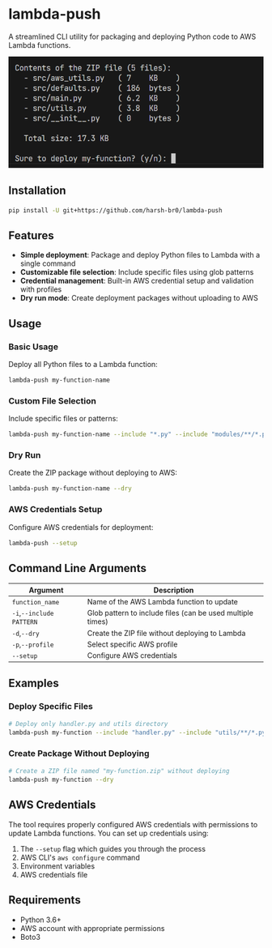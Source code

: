 
# lambda-push

A streamlined CLI utility for packaging and deploying Python code to AWS Lambda functions.

<center>
    <img src="assets/sample.png" alt="Demo Output" style="width: 600">
</center>


## Installation

```bash
pip install -U git+https://github.com/harsh-br0/lambda-push
```

## Features

- **Simple deployment**: Package and deploy Python files to Lambda with a single command
- **Customizable file selection**: Include specific files using glob patterns
- **Credential management**: Built-in AWS credential setup and validation with profiles
- **Dry run mode**: Create deployment packages without uploading to AWS

## Usage

### Basic Usage

Deploy all Python files to a Lambda function:

```bash
lambda-push my-function-name
```

### Custom File Selection

Include specific files or patterns:

```bash
lambda-push my-function-name --include "*.py" --include "modules/**/*.py"
```

### Dry Run

Create the ZIP package without deploying to AWS:

```bash
lambda-push my-function-name --dry
```

### AWS Credentials Setup

Configure AWS credentials for deployment:

```bash
lambda-push --setup
```

## Command Line Arguments

| Argument | Description |
|----------|-------------|
| `function_name` | Name of the AWS Lambda function to update |
| `-i`,`--include PATTERN` | Glob pattern to include files (can be used multiple times) |
| `-d`,`--dry` | Create the ZIP file without deploying to Lambda |
| `-p`,`--profile` | Select specific AWS profile |
| `--setup` | Configure AWS credentials |

## Examples

### Deploy Specific Files

```bash
# Deploy only handler.py and utils directory
lambda-push my-function --include "handler.py" --include "utils/**/*.py"
```

### Create Package Without Deploying

```bash
# Create a ZIP file named "my-function.zip" without deploying
lambda-push my-function --dry
```

## AWS Credentials

The tool requires properly configured AWS credentials with permissions to update Lambda functions. You can set up credentials using:

1. The `--setup` flag which guides you through the process
2. AWS CLI's `aws configure` command
3. Environment variables
4. AWS credentials file

## Requirements

- Python 3.6+
- AWS account with appropriate permissions
- Boto3